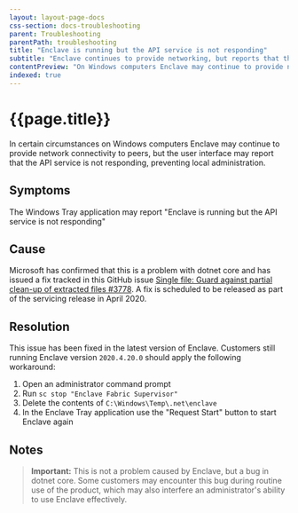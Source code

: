 ```yaml
---
layout: layout-page-docs
css-section: docs-troubleshooting
parent: Troubleshooting
parentPath: troubleshooting
title: "Enclave is running but the API service is not responding"
subtitle: "Enclave continues to provide networking, but reports that the API service is not responding"
contentPreview: "On Windows computers Enclave may continue to provide network connectivity to peers, but reports that the API service is not responding"
indexed: true
---
```


# {{page.title}}

In certain circumstances on Windows computers Enclave may continue to provide network connectivity to peers, but the user interface may report that the API service is not responding, preventing local administration.


## Symptoms

The Windows Tray application may report "Enclave is running but the API service is not responding"

## Cause

Microsoft has confirmed that this is a problem with dotnet core and has issued a fix tracked in this GitHub issue [Single file: Guard against partial clean-up of extracted files #3778](https://github.com/dotnet/runtime/issues/3778). A fix is scheduled to be released as part of the servicing release in April 2020.

## Resolution

This issue has been fixed in the latest version of Enclave. Customers still running Enclave version `2020.4.20.0` should apply the following workaround:

1. Open an administrator command prompt
1. Run `sc stop "Enclave Fabric Supervisor"`
1. Delete the contents of `C:\Windows\Temp\.net\enclave`
1. In the Enclave Tray application use the "Request Start" button to start Enclave again

## Notes

> **Important:** This is not a problem caused by Enclave, but a bug in dotnet core. Some customers may encounter this bug during routine use of the product, which may also interfere an administrator's ability to use Enclave effectively.
